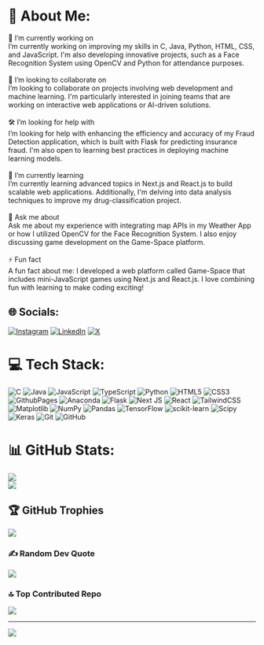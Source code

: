# 💫 About Me:
🔭 I’m currently working on<br>I’m currently working on improving my skills in C, Java, Python, HTML, CSS, and JavaScript. I'm also developing innovative projects, such as a Face Recognition System using OpenCV and Python for attendance purposes.<br><br>🤝 I’m looking to collaborate on<br>I’m looking to collaborate on projects involving web development and machine learning. I'm particularly interested in joining teams that are working on interactive web applications or AI-driven solutions.<br><br>🛠 I’m looking for help with<br>I’m looking for help with enhancing the efficiency and accuracy of my Fraud Detection application, which is built with Flask for predicting insurance fraud. I'm also open to learning best practices in deploying machine learning models.<br><br>🌱 I’m currently learning<br>I’m currently learning advanced topics in Next.js and React.js to build scalable web applications. Additionally, I'm delving into data analysis techniques to improve my drug-classification project.<br><br>💬 Ask me about<br>Ask me about my experience with integrating map APIs in my Weather App or how I utilized OpenCV for the Face Recognition System. I also enjoy discussing game development on the Game-Space platform.<br><br>⚡ Fun fact<br>A fun fact about me: I developed a web platform called Game-Space that includes mini-JavaScript games using Next.js and React.js. I love combining fun with learning to make coding exciting!


## 🌐 Socials:
[![Instagram](https://img.shields.io/badge/Instagram-%23E4405F.svg?logo=Instagram&logoColor=white)](https://instagram.com/gp_) [![LinkedIn](https://img.shields.io/badge/LinkedIn-%230077B5.svg?logo=linkedin&logoColor=white)](https://linkedin.com/in/www.linkedin.com/in/guruprasadgm) [![X](https://img.shields.io/badge/X-black.svg?logo=X&logoColor=white)](https://x.com/@GuruPrasadGM12 ) 

# 💻 Tech Stack:
![C](https://img.shields.io/badge/c-%2300599C.svg?style=for-the-badge&logo=c&logoColor=white) ![Java](https://img.shields.io/badge/java-%23ED8B00.svg?style=for-the-badge&logo=openjdk&logoColor=white) ![JavaScript](https://img.shields.io/badge/javascript-%23323330.svg?style=for-the-badge&logo=javascript&logoColor=%23F7DF1E) ![TypeScript](https://img.shields.io/badge/typescript-%23007ACC.svg?style=for-the-badge&logo=typescript&logoColor=white) ![Python](https://img.shields.io/badge/python-3670A0?style=for-the-badge&logo=python&logoColor=ffdd54) ![HTML5](https://img.shields.io/badge/html5-%23E34F26.svg?style=for-the-badge&logo=html5&logoColor=white) ![CSS3](https://img.shields.io/badge/css3-%231572B6.svg?style=for-the-badge&logo=css3&logoColor=white) ![GithubPages](https://img.shields.io/badge/github%20pages-121013?style=for-the-badge&logo=github&logoColor=white) ![Anaconda](https://img.shields.io/badge/Anaconda-%2344A833.svg?style=for-the-badge&logo=anaconda&logoColor=white) ![Flask](https://img.shields.io/badge/flask-%23000.svg?style=for-the-badge&logo=flask&logoColor=white) ![Next JS](https://img.shields.io/badge/Next-black?style=for-the-badge&logo=next.js&logoColor=white) ![React](https://img.shields.io/badge/react-%2320232a.svg?style=for-the-badge&logo=react&logoColor=%2361DAFB) ![TailwindCSS](https://img.shields.io/badge/tailwindcss-%2338B2AC.svg?style=for-the-badge&logo=tailwind-css&logoColor=white) ![Matplotlib](https://img.shields.io/badge/Matplotlib-%23ffffff.svg?style=for-the-badge&logo=Matplotlib&logoColor=black) ![NumPy](https://img.shields.io/badge/numpy-%23013243.svg?style=for-the-badge&logo=numpy&logoColor=white) ![Pandas](https://img.shields.io/badge/pandas-%23150458.svg?style=for-the-badge&logo=pandas&logoColor=white) ![TensorFlow](https://img.shields.io/badge/TensorFlow-%23FF6F00.svg?style=for-the-badge&logo=TensorFlow&logoColor=white) ![scikit-learn](https://img.shields.io/badge/scikit--learn-%23F7931E.svg?style=for-the-badge&logo=scikit-learn&logoColor=white) ![Scipy](https://img.shields.io/badge/SciPy-%230C55A5.svg?style=for-the-badge&logo=scipy&logoColor=%white) ![Keras](https://img.shields.io/badge/Keras-%23D00000.svg?style=for-the-badge&logo=Keras&logoColor=white) ![Git](https://img.shields.io/badge/git-%23F05033.svg?style=for-the-badge&logo=git&logoColor=white) ![GitHub](https://img.shields.io/badge/github-%23121011.svg?style=for-the-badge&logo=github&logoColor=white)
# 📊 GitHub Stats:

![](https://github-readme-streak-stats.herokuapp.com/?user=Guruprasad619&theme=dark&hide_border=false)<br/>
![](https://github-readme-stats.vercel.app/api/top-langs/?username=Guruprasad619&theme=dark&hide_border=false&include_all_commits=true&count_private=true&layout=compact)

## 🏆 GitHub Trophies
![](https://github-profile-trophy.vercel.app/?username=Guruprasad619&theme=radical&no-frame=false&no-bg=false&margin-w=4)

### ✍ Random Dev Quote
![](https://quotes-github-readme.vercel.app/api?type=horizontal&theme=radical)

### 🔝 Top Contributed Repo
![](https://github-contributor-stats.vercel.app/api?username=Guruprasad619&limit=5&theme=dark&combine_all_yearly_contributions=true)

---
[![](https://visitcount.itsvg.in/api?id=Guruprasad619&icon=4&color=0)](https://visitcount.itsvg.in)
